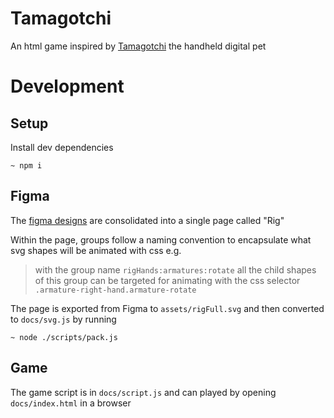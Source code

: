 # Tamagotchi

An html game inspired by [Tamagotchi](https://en.wikipedia.org/wiki/Tamagotchi) the handheld digital pet

# Development

## Setup

Install dev dependencies

```
~ npm i
```

## Figma

The [figma designs](https://www.figma.com/file/l7scjUYTK6q8G982lRL8ct/tamagotchi-clone?type=design&mode=design&t=KqeiXNbpnqQO5XIt-1) are consolidated into a single page called "Rig"

Within the page, groups follow a naming convention to encapsulate what svg shapes will be animated with css e.g.

> with the group name
`rigHands:armatures:rotate`
all the child shapes of this group can be targeted for animating with the css selector `.armature-right-hand.armature-rotate`

The page is exported from Figma to `assets/rigFull.svg` and then converted to `docs/svg.js` by running

```
~ node ./scripts/pack.js
```

## Game

The game script is in `docs/script.js` and can played by opening `docs/index.html` in a browser